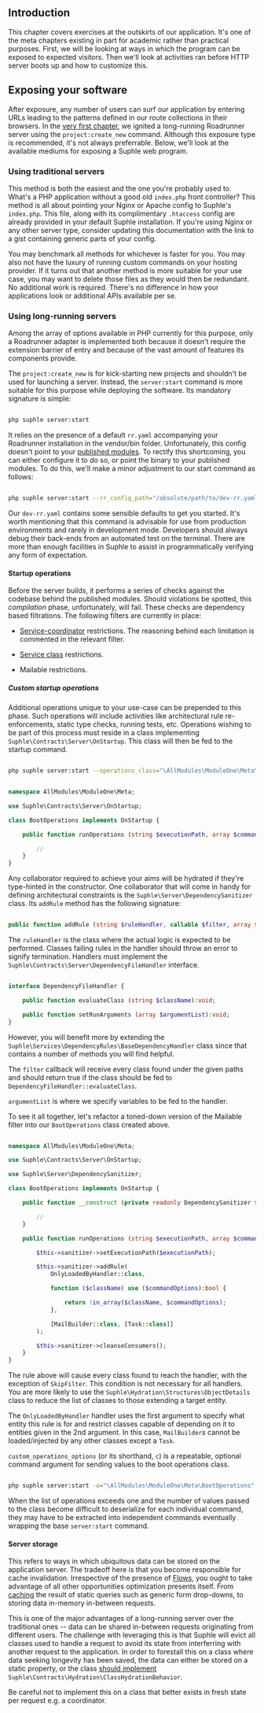 ## Introduction

This chapter covers exercises at the outskirts of our application. It's one of the meta chapters existing in part for academic rather than practical purposes. First, we will be looking at ways in which the program can be exposed to expected visitors. Then we'll look at activities ran before HTTP server boots up and how to customize this.

## Exposing your software

After exposure, any number of users can surf our application by entering URLs leading to the patterns defined in our route collections in their browsers. In the [very first chapter](/docs/v1/quick-start), we ignited a long-running Roadrunner server using the `project:create_new` command. Although this exposure type is recommended, it's not always preferrable. Below, we'll look at the available mediums for exposing a Suphle web program.

### Using traditional servers

This method is both the easiest and the one you're probably used to. What's a PHP application without a good old `index.php` front controller? This method is all about pointing your Nginx or Apache config to Suphle's `index.php`. This file, along with its complimentary `.htaccess` config are already provided in your default Suphle installation. If you're using Nginx or any other server type, consider updating this documentation with the link to a gist containing generic parts of your config.

You may benchmark all methods for whichever is faster for you. You may also not have the luxury of running custom commands on your hosting provider. If it turns out that another method is more suitable for your use case, you may want to delete those files as they would then be redundant. No additional work is required. There's no difference in how your applications look or additional APIs available per se.

### Using long-running servers

Among the array of options available in PHP currently for this purpose, only a Roadrunner adapter is implemented both because it doesn't require the extension barrier of entry and because of the vast amount of features its components provide.

The `project:create_new` is for kick-starting new projects and shouldn't be used for launching a server. Instead, the `server:start` command is more suitable for this purpose while deploying the software. Its mandatory signature is simple:

```bash

php suphle server:start
```

It relies on the presence of a default `rr.yaml` accompanying your Roadrunner installation in the vendor/bin folder. Unfortunately, this config doesn't point to your [published modules](/docs/v1/modules). To rectify this shortcoming, you can either configure it to do so, or point the binary to your published modules. To do this, we'll make a minor adjustment to our start command as follows:

```bash

php suphle server:start --rr_config_path="/absolute/path/to/dev-rr.yaml"
```

Our `dev-rr.yaml` contains some sensible defaults to get you started. It's worth mentioning that this command is advisable for use from production environments and rarely in development mode. Developers should always debug their back-ends from an automated test on the terminal. There are more than enough facilities in Suphle to assist in programmatically verifying any form of expectation.

#### Startup operations

Before the server builds, it performs a series of checks against the codebase behind the published modules. Should violations be spotted, this *compilation* phase, unfortunately, will fail. These checks are dependency based filtrations. The following filters are currently in place:

- [Service-coordinator](/docs/v1/service-coordinators#Permitted-dependencies) restrictions. The reasoning behind each limitation is commented in the relevant filter.

- [Service class](/docs/v1/service-coordinators#Pure-services) restrictions.

- Mailable restrictions.

##### Custom startup operations

Additional operations unique to your use-case can be prepended to this phase. Such operations will include activities like architectural rule re-enforcements, static type checks, running tests, etc. Operations wishing to be part of this process must reside in a class implementing `Suphle\Contracts\Server\OnStartup`. This class will then be fed to the startup command.

```bash

php suphle server:start --operations_class="\AllModules\ModuleOne\Meta\BootOperations" --custom_operations_options="\AllModules\ModuleOne\Services\SkipFilter"
```

```php

namespace AllModules\ModuleOne\Meta;

use Suphle\Contracts\Server\OnStartup;

class BootOperations implements OnStartup {

	public function runOperations (string $executionPath, array $commandOptions):void {

		//
	}
}
```

Any collaborator required to achieve your aims will be hydrated if they're type-hinted in the constructor. One collaborator that will come in handy for defining architectural constraints is the `Suphle\Server\DependencySanitizer` class. Its `addRule` method has the following signature:

```php

public function addRule (string $ruleHandler, callable $filter, array $argumentList):void;
```

The `ruleHandler` is the class where the actual logic is expected to be performed. Classes failing rules in the handler should throw an error to signify termination. Handlers must implement the `Suphle\Contracts\Server\DependencyFileHandler` interface.

```php

interface DependencyFileHandler {

	public function evaluateClass (string $className):void;

	public function setRunArguments (array $argumentList):void;
}
```

However, you will benefit more by extending the `Suphle\Services\DependencyRules\BaseDependencyHandler` class since that contains a number of methods you will find helpful.

The `filter` callback will receive every class found under the given paths and should return true if the class should be fed to `DependencyFileHandler::evaluateClass`.

`argumentList` is where we specify variables to be fed to the handler.

To see it all together, let's refactor a toned-down version of the Mailable filter into our `BootOperations` class created above.

```php

namespace AllModules\ModuleOne\Meta;

use Suphle\Contracts\Server\OnStartup;

use Suphle\Server\DependencySanitizer;

class BootOperations implements OnStartup {

	public function __construct (private readonly DependencySanitizer $sanitizer) {

		//
	}

	public function runOperations (string $executionPath, array $commandOptions):void {

		$this->sanitizer->setExecutionPath($executionPath);

		$this->sanitizer->addRule(
			OnlyLoadedByHandler::class,

			function ($className) use ($commandOptions):bool {

				return !in_array($className, $commandOptions);
			},

			[MailBuilder::class, [Task::class]]
		);

		$this->sanitizer->cleanseConsumers();
	}
}
```

The rule above will cause every class found to reach the handler, with the exception of `SkipFilter`. This condition is not necessary for all handlers. You are more likely to use the `Suphle\Hydration\Structures\ObjectDetails` class to reduce the list of classes to those extending a target entity.

The `OnlyLoadedByHandler` handler uses the first argument to specify what entity this rule is for and restrict classes capable of depending on it to entities given in the 2nd argument. In this case, `MailBuilder`s cannot be loaded/injected by any other classes except a `Task`.

`custom_operations_options` (or its shorthand, `c`) is a repeatable, optional command argument for sending values to the boot operations class.

```bash

php suphle server:start -o="\AllModules\ModuleOne\Meta\BootOperations" -c="\AllModules\ModuleOne\Services\SkipFilter" -c="\AllModules\ModuleOne\Services\AnotherSkip"
```

When the list of operations exceeds one and the number of values passed to the class become difficult to deserialize for each individual command, they may have to be extracted into independent commands eventually wrapping the base `server:start` command.

#### Server storage

This refers to ways in which ubiquitous data can be stored on the application server. The tradeoff here is that you become responsible for cache invalidation. Irrespective of the presence of [Flows](/docs/v1/flows), you ought to take advantage of all other opportunities optimization presents itself. From [caching](/docs/v1/io#caching) the result of static queries such as generic form drop-downs, to storing data in-memory in-between requests.

This is one of the major advantages of a long-running server over the traditional ones -- data can be shared in-between requests originating from different users. The challenge with leveraging this is that Suphle will evict all classes used to handle a request to avoid its state from interferring with another request to the application. In order to forestall this on a class where data seeking longevity has been saved, the data can either be stored on a static property, or the class [should implement](/docs/v1/container#Stickying-objects) `Suphle\Contracts\Hydration\ClassHydrationBehavior`.

Be careful not to implement this on a class that better exists in fresh state per request e.g. a coordinator.